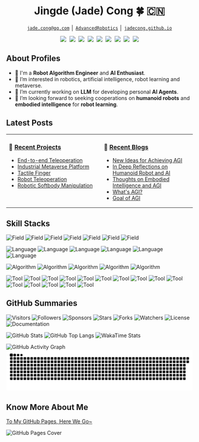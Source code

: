 <!-- Title -->
<h1 align="center" title="Welcome to my github homepage~ :)">Jingde (Jade) Cong 🍀 🇨🇳</h1>

<!-- Contacts -->
<p align="center">
    <a href="mailto:jade.cong@qq.com" title="Email Address"><code>jade.cong@qq.com</code></a> │ <a href="./assets/images/wechat-public.jpg" title="WeChat Public"><code>AdvancedRobotics</code></a> │ <a href="https://jadecong.github.io" title="GitHub Pages"><code>jadecong.github.io</code></a>
</p>

<!-- Socials -->
<p align="center">
    <kbd>
        <a href="https://www.linkedin.com/in/jade-cong" title="LinkedIn - Jingde Cong"><img src="https://img.shields.io/badge/-Jingde_Cong-2057B6?style=flat&logo=Linkedin&logoColor=white" /></a>
        <a href="https://x.com/JadeCong26" title="X - @JadeCong26"><img src="https://img.shields.io/badge/-Jade_Cong-000000?style=flat&logo=X&logoColor=white" /></a>
        <a href="https://huggingface.co/JadeCong" title="Hugging Face - JadeCong"><img src="https://img.shields.io/badge/-Jade_Cong-F9CF38?style=flat&logo=Huggingface&logoColor=white" /></a>
        <a href="https://stackoverflow.com/users/11549484/jade-cong" title="StackOverflow - Jade Cong"><img src="https://img.shields.io/badge/-Jade_Cong-E67D2E?style=flat&logo=Stackoverflow&logoColor=white" /></a>
        <a href="https://www.reddit.com/user/JadeCong" title="Reddit - u/JadeCong"><img src="https://img.shields.io/badge/-Jade_Cong-EF4E1A?style=flat&logo=Reddit&logoColor=white" /></a>
        <a href="https://www.zhihu.com/people/Jade_Cong" title="ZhiHu - JadeCong"><img src="https://img.shields.io/badge/-JadeCong-1953DC?style=flat&logo=Zhihu&logoColor=white" /></a>
        <a href="https://www.youtube.com/channel/UCtjkpErjX9X7VocnIJkIuZg" title="YouTube - @jadecong"><img src="https://img.shields.io/badge/-Jade_Cong-EE0000?style=flat&logo=Youtube&logoColor=white" /></a>
        <a href="https://space.bilibili.com/383666733" title="BiliBili - Jade_Cong"><img src="https://img.shields.io/badge/-Jade_Cong-F0648C?style=flat&logo=Bilibili&logoColor=white" /></a>
        <a href="https://jadecong.com" title="Personal Website - jadecong.com"><img src="https://img.shields.io/badge/-jadecong.com-00CDCD?style=flat&logo=ApacheSpark&logoColor=white" /></a>
    </kbd>
</p>

## About Profiles

- 👋 I'm a **Robot Algorithm Engineer** and **AI Enthusiast**.
- 👀 I’m interested in robotics, artificial intelligence, robot learning and metaverse.
- 🌱 I’m currently working on **LLM** for developing personal **AI Agents**.
- 💞️ I’m looking forward to seeking cooperations on **humanoid robots** and **embodied intelligence** for **robot learning**.

## Latest Posts

<table width="960px">
<tr>
<td valign="top" width="480px">

### 💼 [Recent Projects](https://jadecong.github.io/contents/projects/)
<!-- Recent-Project-List:Start -->
- [End-to-end Teleoperation](https://jadecong.github.io/contents/projects/End-To-End-Teleoperation/)
- [Industrial Metaverse Platform](https://jadecong.github.io/contents/projects/Industrial-Metaverse-Platform/)
- [Tactile Finger](https://jadecong.github.io/contents/projects/Tactile-Finger/)
- [Robot Teleoperation](https://jadecong.github.io/contents/projects/Robot-Teleoperation/)
- [Robotic Softbody Manipulation](https://jadecong.github.io/contents/projects/Robotic-Softbody-Manipulation/)
<!-- Recent-Project-List:End -->

</td>
<td valign="top" width="480px">

### 📔 [Recent Blogs](https://jadecong.github.io/contents/blogs/)
<!-- Recent-Blog-List:Start -->
- [New Ideas for Achieving AGI](https://jadecong.github.io/contents/blogs/2025-01-06-New-Ideas-for-Achieving-AGI/)
- [In Deep Reflections on Humanoid Robot and AI](https://jadecong.github.io/contents/blogs/2024-12-14-In-Deep-Reflections-on-Humanoid-Robot-and-AI/)
- [Thoughts on Embodied Intelligence and AGI](https://jadecong.github.io/contents/blogs/2024-10-17-Thoughts-on-Embodied-Intelligence-and-AGI/)
- [What's AGI?](https://jadecong.github.io/contents/blogs/2019-08-09-Whats-AGI/)
- [Goal of AGI](https://jadecong.github.io/contents/blogs/2019-08-02-Goal-of-AGI/)
<!-- Recent-Blog-List:End -->

</td>
</tr>
</table>

## Skill Stacks

![Field](https://img.shields.io/badge/Field-Robotics-red)
![Field](https://img.shields.io/badge/Field-AI-red)
![Field](https://img.shields.io/badge/Field-Robot_Learning-red)
![Field](https://img.shields.io/badge/Field-Metaverse-red)
![Field](https://img.shields.io/badge/Field-LLMs-red)
![Field](https://img.shields.io/badge/Field-Agents-red)
![Field](https://img.shields.io/badge/Field-X_Technologies-red)

![Language](https://img.shields.io/badge/Language-C-yellow)
![Language](https://img.shields.io/badge/Language-C++-yellow)
![Language](https://img.shields.io/badge/Language-C_Sharp-yellow)
![Language](https://img.shields.io/badge/Language-Python-yellow)
![Language](https://img.shields.io/badge/Language-Go-yellow)
![Language](https://img.shields.io/badge/Language-Matlab-yellow)

![Algorithm](https://img.shields.io/badge/Algorithm-OMPL-brightgreen)
![Algorithm](https://img.shields.io/badge/Algorithm-OpenCV-brightgreen)
![Algorithm](https://img.shields.io/badge/Algorithm-PCL-brightgreen)
![Algorithm](https://img.shields.io/badge/Algorithm-Pinocchio-brightgreen)
![Algorithm](https://img.shields.io/badge/Algorithm-StableBaselines3-brightgreen)

![Tool](https://img.shields.io/badge/Tool-Git-blue)
![Tool](https://img.shields.io/badge/Tool-Docker-blue)
![Tool](https://img.shields.io/badge/Tool-TensorFlow-blue)
![Tool](https://img.shields.io/badge/Tool-PyTorch-blue)
![Tool](https://img.shields.io/badge/Tool-ROS-blue)
![Tool](https://img.shields.io/badge/Tool-ROS2-blue)
![Tool](https://img.shields.io/badge/Tool-MuJoCo-blue)
![Tool](https://img.shields.io/badge/Tool-Robosuite-blue)
![Tool](https://img.shields.io/badge/Tool-Omniverse-blue)
![Tool](https://img.shields.io/badge/Tool-IsaacSim-blue)
![Tool](https://img.shields.io/badge/Tool-UnrealEngine-blue)
![Tool](https://img.shields.io/badge/Tool-Unity3D-blue)
![Tool](https://img.shields.io/badge/Tool-SolidWorks-blue)
![Tool](https://img.shields.io/badge/Tool-Blender-blue)
![Tool](https://img.shields.io/badge/Tool-AutodeskFusion-blue)

## GitHub Summaries

![Visitors](https://komarev.com/ghpvc/?username=JadeCong&label=Visitors&style=default)
![Followers](https://img.shields.io/github/followers/JadeCong?label=Followers&style=default)
![Sponsors](https://img.shields.io/github/sponsors/JadeCong?label=Sponsors&style=default)
![Stars](https://img.shields.io/github/stars/JadeCong?label=Stars&style=default)
![Forks](https://img.shields.io/github/forks/JadeCong/JadeCong?label=Forks&style=default)
![Watchers](https://img.shields.io/github/watchers/JadeCong/JadeCong?label=Watchers&style=default)
![License](https://img.shields.io/badge/License-Apache_2.0-brightgreen)
![Documentation](https://img.shields.io/badge/Documentation-Yes-brightgreen)

![GitHub Stats](https://github-readme-stats.vercel.app/api?username=JadeCong&show=discussions_answered&show_icons=true&hide_border=true&theme=tokyonight)
![GitHub Top Langs](https://github-readme-stats.vercel.app/api/top-langs/?username=JadeCong&langs_count=10&layout=compact&hide_border=true&theme=tokyonight)
![WakaTime Stats](https://github-readme-stats.vercel.app/api/wakatime?username=JadeCong&langs_count=10&layout=compact&hide_border=true&theme=tokyonight)

![GitHub Activity Graph](https://github-readme-activity-graph.vercel.app/graph?username=JadeCong&area=true&hide_border=true&theme=github-compact)
![GitHub Contribution Snake](/assets/images/github-contribution-snake.svg)

## Know More About Me

[To My GitHub Pages, Here We Go~](https://jadecong.github.io)

![GitHub Pages Cover](/assets/images/github-pages-cover.png)

<!---
JadeCong/JadeCong is a ✨ special ✨ repository because its `README.md` (this file) appears on your GitHub profile.
You can click the Preview link to take a look at your changes.
--->
